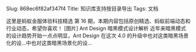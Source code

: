 Slug: 868ec6f82af347f4
Title: 知识库支持按目录导出
Tags: 文档

这里是蚂蚁金服体验科技精选 第 16 期，本期内容包括原创精选、蚂蚁前端动态和行业动态，希望你喜欢！ [图片] Ant Design 暗黑模式设计解析 近年来暗黑模式的设计趋势开始一点点明显，Ant Design 在这次 4.0 的升级中也对这类暗黑场景化的设…中也对这类暗黑场景化的设…